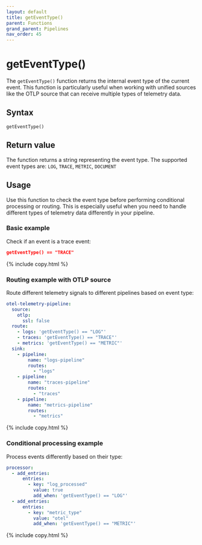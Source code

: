 ```yaml
---
layout: default
title: getEventType()
parent: Functions
grand_parent: Pipelines
nav_order: 45
---
```


# getEventType()

The `getEventType()` function returns the internal event type of the current event. This function is particularly useful when working with unified sources like the OTLP source that can receive multiple types of telemetry data.

## Syntax

```
getEventType()
```

## Return value

The function returns a string representing the event type. The supported event types are: `LOG`, `TRACE`, `METRIC`, `DOCUMENT` 

## Usage

Use this function to check the event type before performing conditional processing or routing. This is especially useful when you need to handle different types of telemetry data differently in your pipeline.

### Basic example

Check if an event is a trace event:

```json
getEventType() == "TRACE"
```
{% include copy.html %}

### Routing example with OTLP source

Route different telemetry signals to different pipelines based on event type:

```yaml
otel-telemetry-pipeline:
  source:
    otlp:
      ssl: false
  route:
    - logs: 'getEventType() == "LOG"'
    - traces: 'getEventType() == "TRACE"'
    - metrics: 'getEventType() == "METRIC"'
  sink:
    - pipeline:
        name: "logs-pipeline"
        routes:
          - "logs"
    - pipeline:
        name: "traces-pipeline"
        routes:
          - "traces"
    - pipeline:
        name: "metrics-pipeline"
        routes:
          - "metrics"
```
{% include copy.html %}

### Conditional processing example

Process events differently based on their type:

```yaml
processor:
  - add_entries:
      entries:
        - key: "log_processed"
          value: true
          add_when: 'getEventType() == "LOG"'
  - add_entries:
      entries:
        - key: "metric_type"
          value: "otel"
          add_when: 'getEventType() == "METRIC"'
```
{% include copy.html %}
